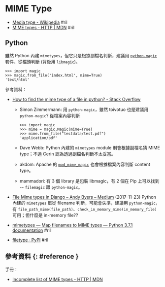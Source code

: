 # MIME Type

  - [Media type \- Wikipedia](https://en.wikipedia.org/wiki/Media_type) #ril
  - [MIME types \- HTTP \| MDN](https://developer.mozilla.org/en-US/docs/Web/HTTP/Basics_of_HTTP/MIME_types) #ril

## Python

雖然 Python 內建 `mimetypes`，但它只是根據副檔名判斷，建議用 [`python-magic`](python-magic.md) 套件，從檔頭判斷 (背後用 `libmagic`)。

```
>>> import magic
>>> magic.from_file('index.html', mime=True)
'text/html'
```

參考資料：

  - [How to find the mime type of a file in python? \- Stack Overflow](https://stackoverflow.com/questions/43580/)
      - Simon Zimmermann: 用 `python-magic`，雖然 toivotuo 也是建議用 `python-magic`? 從檔案內容判斷

            >>> import magic
            >>> mime = magic.Magic(mime=True)
            >>> mime.from_file("testdata/test.pdf")
            'application/pdf'

      - Dave Webb: Python 內建的 `mimetypes` module 則會根據副檔名猜 MIME type；不過 Cerin 認為透過副檔名判斷不太妥當。
      - akdom: Apache 的 [`mod_mime_magic`](http://httpd.apache.org/docs/1.3/mod/mod_mime_magic.html) 也會根據檔案內容判斷 content type。
      - mammadori: 有 3 個 library 是包裝 libmagic，有 2 個在 Pip 上可以找到 -- `filemagic` 跟 `python-magic`。

  - [File Mime types in Django – Andy Byers – Medium](https://medium.com/@ajrbyers/file-mime-types-in-django-ee9531f3035b) (2017-11-23) Python 內建的 `mimetypes` 單從 filename 判斷，可能會失準，建議用 `python-magic`，有 `file_path_mime(file_path)`、`check_in_memory_mime(in_memory_file)` 可用；但什麼是 in-memory file??
  - [mimetypes — Map filenames to MIME types — Python 3\.7\.1 documentation](https://docs.python.org/3/library/mimetypes.html) #ril
  - [filetype · PyPI](https://pypi.org/project/filetype/) #ril

## 參考資料 {: #reference }

手冊：

  - [Incomplete list of MIME types - HTTP | MDN](https://developer.mozilla.org/en-US/docs/Web/HTTP/Basics_of_HTTP/MIME_types/Complete_list_of_MIME_types)
